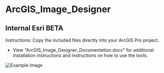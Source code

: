 # ArcGIS_Image_Designer

## Internal Esri BETA ##

Instructions: Copy the included files directly into your ArcGIS Pro project.

- View "ArcGIS_Image_Designer_Documentation.docx" for additional installation instructions and instructions on how to use the tools.

![Example Image](https://github.com/geoffrt/ArcGIS_Image_Designer/blob/master/example.jpg?raw=true)
